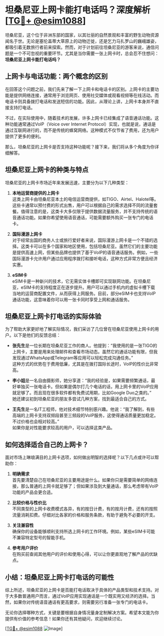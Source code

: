# 坦桑尼亚上网卡能打电话吗？深度解析[[TG💪+ @esim1088](https://t.me/s/esim1088)]

坦桑尼亚，这个位于非洲东部的国家，以其壮丽的自然景观和丰富的野生动物资源闻名于世。无论是塞伦盖蒂大草原上的动物迁徙，还是乞力马扎罗山的巍峨雄姿，都吸引着无数旅行者前来探索。然而，对于计划前往坦桑尼亚的游客来说，通信问题是一个不可忽视的重要环节。尤其是当你需要一张上网卡时，总会忍不住想问：**坦桑尼亚上网卡能打电话吗？**

## 上网卡与电话功能：两个概念的区别

在回答这个问题之前，我们先来了解一下上网卡和电话卡的区别。上网卡的主要功能是提供网络连接，通常用于浏览网页、使用社交媒体或观看视频等在线活动。而电话卡则具备拨打电话和发送短信的功能。因此，从理论上讲，上网卡本身并不直接支持打电话。

不过，在实际使用中，随着技术的发展，许多上网卡已经集成了语音通话功能。这种功能通常通过VoIP（Voice over Internet Protocol）实现，也就是说，通话是通过互联网进行的，而不是传统的蜂窝网络。这种模式不仅节省了费用，还为用户提供了更多的便利。

那么，坦桑尼亚的上网卡是否支持这种功能呢？接下来，我们将从多个角度为你详细解答。

## 坦桑尼亚上网卡的种类与特点

坦桑尼亚的上网卡市场近年来发展迅速，主要分为以下几种类型：

1. **本地运营商提供的上网卡**  
   这类上网卡由坦桑尼亚本土的电信运营商提供，如TIGO、Airtel、Halotel等。这些卡通常以预付费的形式出售，用户可以根据自己的需求选择不同的流量套餐。值得注意的是，这类卡大多仅限于提供数据流量服务，并不支持传统的语音通话功能。如果你希望使用语音通话，可能需要额外购买一张专门的电话卡。

2. **国际漫游上网卡**  
   对于经常出国的商务人士或旅行爱好者来说，国际漫游上网卡是一个不错的选择。这类卡可以在多个国家和地区使用，包括坦桑尼亚。虽然它们的主要功能是提供高速上网，但某些品牌也提供了基于VoIP的语音通话服务。例如，一些国际漫游卡允许用户通过应用程序拨打和接听电话，这种方式非常方便且经济实惠。

3. **eSIM卡**  
   eSIM卡是一种新兴的技术，它无需实体卡槽即可实现联网功能。在坦桑尼亚，eSIM卡的支持程度正在逐步提升。用户可以通过手机内的虚拟卡槽下载当地的运营商配置文件，从而获得上网服务。目前，部分eSIM卡也支持VoIP通话功能，这意味着你可以用一张卡同时享受上网和通话服务。

## 坦桑尼亚上网卡打电话的实际体验

为了帮助大家更好地了解实际情况，我们采访了几位曾在坦桑尼亚使用上网卡的用户。以下是他们的反馈总结：

- **张先生**是一位长期在坦桑尼亚工作的商人。他提到：“我使用的是一张TIGO的上网卡，主要是用来处理邮件和查看市场动态。虽然它的通话功能有限，但我发现通过WhatsApp或Telegram等应用可以轻松完成沟通任务。”  
  这种方式的优势在于费用低廉，尤其是在拨打国际长途时，VoIP的性价比非常高。

- **李小姐**是一名自由摄影师，她分享道：“我的经验是，如果需要频繁通话，最好单独买一张电话卡。但如果是偶尔打几个电话的话，用上网卡里的VoIP应用就足够了。而且现在很多软件都有免费试用期，比如Google Duo之类的。”  
  她还建议初到坦桑尼亚的朋友多尝试几种方案，找到最适合自己的方式。

- **王先生**是一名IT工程师，他对技术细节特别感兴趣。他说：“我了解到，有些高端的上网卡支持双频段甚至三频段的VoIP服务，这使得通话质量更加稳定。不过价格也会相对较高。”  
  如果你是对性能要求较高的用户，可以选择这类产品。

## 如何选择适合自己的上网卡？

面对市场上琳琅满目的上网卡选项，如何做出明智的选择呢？以下几点或许可以帮助你：

1. **明确需求**  
   首先要清楚自己在坦桑尼亚的主要用途是什么。如果你只是需要简单的网络连接，那么普通的上网卡就足够了；但如果涉及到大量通话，那么考虑带有VoIP功能的产品会更合适。

2. **比较价格与性价比**  
   不同类型的上网卡收费模式各异，有的按日计费，有的按月计费，还有的按照流量消耗扣费。仔细对比各家的价格和服务条款，有助于避免不必要的开支。

3. **关注兼容性**  
   确保你的设备能够顺利支持所选上网卡的工作环境。例如，某些eSIM卡可能不兼容特定型号的智能手机。

4. **参考用户评价**  
   在购买前查阅其他用户的评价和使用心得，可以让你更直观地了解产品的优缺点。

## 小结：坦桑尼亚上网卡打电话的可能性

综上所述，坦桑尼亚的上网卡是否能打电话取决于具体的产品类型和技术支持。对于大多数普通用户而言，通过VoIP应用实现通话是一个既实用又经济的选择。当然，如果你对传统语音通话有更高要求，则需要另行准备一张专门的电话卡。

无论你选择哪种方式，关键是要根据自身情况量身定制解决方案。希望本文能为你提供有价值的参考信息！如果你还有其他疑问，欢迎继续讨论。

[[TG💪+ @esim1088](https://t.me/s/esim1088) ![Image](https://i.postimg.cc/4NQfJmqS/Snipaste-2025-05-13-00-14-12.png)]